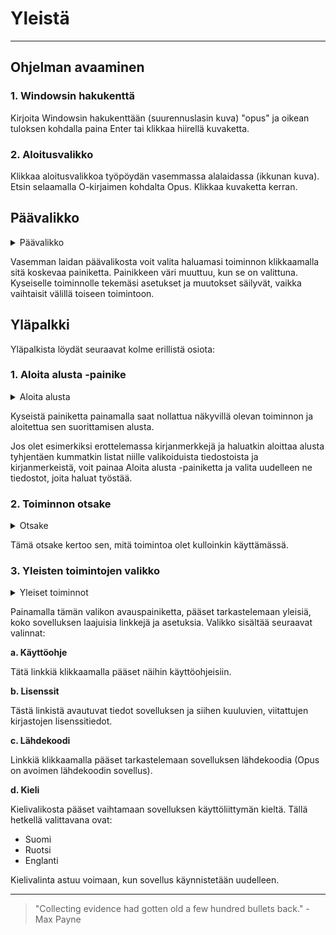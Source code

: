 # Yleistä

---

## Ohjelman avaaminen

### 1. Windowsin hakukenttä

Kirjoita Windowsin hakukenttään (suurennuslasin kuva) "opus" ja oikean tuloksen kohdalla paina Enter tai klikkaa hiirellä kuvaketta.

### 2. Aloitusvalikko

Klikkaa aloitusvalikkoa työpöydän vasemmassa alalaidassa (ikkunan kuva). Etsin selaamalla O-kirjaimen kohdalta Opus. Klikkaa kuvaketta kerran.

## Päävalikko

<details>
    <summary><span class="expand-stub"></span>Päävalikko</summary>

![Kuva päävalikosta](../images/main_menu.png)

</details>

Vasemman laidan päävalikosta voit valita haluamasi toiminnon klikkaamalla sitä koskevaa painiketta. Painikkeen väri muuttuu, kun se on valittuna. Kyseiselle toiminnolle tekemäsi asetukset ja muutokset säilyvät, vaikka vaihtaisit välillä toiseen toimintoon.

## Yläpalkki

Yläpalkista löydät seuraavat kolme erillistä osiota:

### 1. Aloita alusta -painike

<details>
    <summary><span class="expand-stub"></span>Aloita alusta</summary>

![Kuva aloita alusta painikkeesta](../images/top_bar_reset.png)

</details>

Kyseistä painiketta painamalla saat nollattua näkyvillä olevan toiminnon ja aloitettua sen suorittamisen alusta.

Jos olet esimerkiksi erottelemassa kirjanmerkkejä ja haluatkin aloittaa alusta tyhjentäen kummatkin listat niille valikoiduista tiedostoista ja kirjanmerkeistä, voit painaa Aloita alusta -painiketta ja valita uudelleen ne tiedostot, joita haluat työstää.

### 2. Toiminnon otsake

<details>
    <summary><span class="expand-stub"></span>Otsake</summary>

![Kuva otsakkeesta](../images/top_bar_heading.png)

</details>

Tämä otsake kertoo sen, mitä toimintoa olet kulloinkin käyttämässä.

### 3. Yleisten toimintojen valikko

<details>
    <summary><span class="expand-stub"></span>Yleiset toiminnot</summary>

![Kuva yleisten toimintojen painikkeesta](../images/top_bar_menu.png)

</details>

Painamalla tämän valikon avauspainiketta, pääset tarkastelemaan yleisiä, koko sovelluksen laajuisia linkkejä ja asetuksia. Valikko sisältää seuraavat valinnat:

**a. Käyttöohje**

Tätä linkkiä klikkaamalla pääset näihin käyttöohjeisiin.

**b. Lisenssit**

Tästä linkistä avautuvat tiedot sovelluksen ja siihen kuuluvien, viitattujen kirjastojen lisenssitiedot.

**c. Lähdekoodi**

Linkkiä klikkaamalla pääset tarkastelemaan sovelluksen lähdekoodia (Opus on avoimen lähdekoodin sovellus).

**d. Kieli**

Kielivalikosta pääset vaihtamaan sovelluksen käyttöliittymän kieltä. Tällä hetkellä valittavana ovat:

- Suomi
- Ruotsi
- Englanti

Kielivalinta astuu voimaan, kun sovellus käynnistetään uudelleen.

---

> "Collecting evidence had gotten old a few hundred bullets back." - Max Payne
